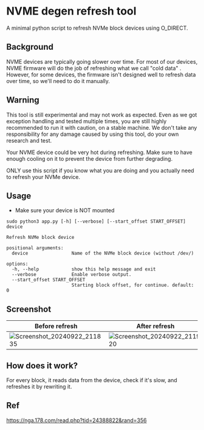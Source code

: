 # NVME degen refresh tool

A minimal python script to refresh NVMe block devices using O_DIRECT.

## Background

NVME devices are typically going slower over time. For most of our devices, NVME firmware will do the job of refreshing what we call "cold data" . However, for some devices, the firmware isn't designed well to refresh data over time, so we'll need to do it manually.

## Warning

This tool is still experimental and may not work as expected. Even as we got exception handling and tested multiple times, you are still highly recommended to run it with caution, on a stable machine. We don't take any responsibility for any damage caused by using this tool, do your own research and test.

Your NVME device could be very hot during refreshing. Make sure to have enough cooling on it to prevent the device from further degrading.

ONLY use this script if you know what you are doing and you actually need to refresh your NVMe device.

## Usage

- Make sure your device is NOT mounted

```shell
sudo python3 app.py [-h] [--verbose] [--start_offset START_OFFSET] device

Refresh NVMe block device

positional arguments:
  device                Name of the NVMe block device (without /dev/)

options:
  -h, --help            show this help message and exit
  --verbose             Enable verbose output.
  --start_offset START_OFFSET
                        Starting block offset, for continue. default: 0
```

## Screenshot
| Before refresh | After refresh |
| ---- | ---- |
| ![Screenshot_20240922_211835](https://github.com/user-attachments/assets/8bc3c282-360c-43c4-8bb8-e74dc8c29857) | ![Screenshot_20240922_211920](https://github.com/user-attachments/assets/eebe69b8-da22-42b8-8238-8eda24ecb54a) |

## How does it work?

For every block, it reads data from the device, check if it's slow, and refreshes it by rewriting it.


## Ref

https://nga.178.com/read.php?tid=24388822&rand=356
